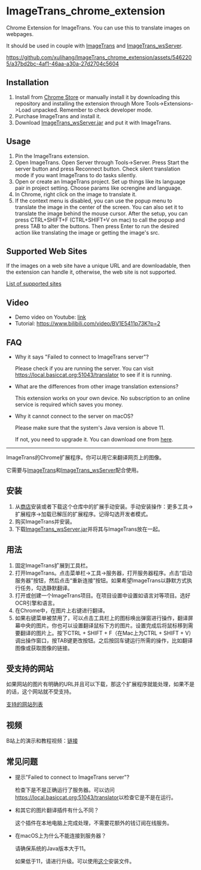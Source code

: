 # ImageTrans_chrome_extension

Chrome Extension for ImageTrans. You can use this to translate images on webpages.

It should be used in couple with [ImageTrans](https://www.basiccat.org/imagetrans) and [ImageTrans_wsServer](https://github.com/xulihang/ImageTrans_wsServer).



https://github.com/xulihang/ImageTrans_chrome_extension/assets/5462205/a37bd2bc-4af1-46aa-a30a-27d2704c5604



## Installation

1. Install from [Chrome Store](https://chrome.google.com/webstore/detail/imagetrans/lkijcgjookpddgfacoankphnpbinmhia?hl=en) or manually install it by downloading this repository and installing the extension through More Tools->Extensions->Load unpacked. Remember to check developer mode.
2. Purchase ImageTrans and install it.
3. Download [ImageTrans_wsServer.jar](https://github.com/xulihang/ImageTrans_wsServer/releases/download/builds/ImageTrans_wsServer.jar) and put it with ImageTrans.

## Usage

1. Pin the ImageTrans extension.
2. Open ImageTrans. Open Server through Tools->Server. Press Start the server button and press Reconnect button. Check silent translation mode if you want ImageTrans to do tasks silently.
3. Open or create an ImageTrans project. Set up things like its language pair in project setting. Choose params like ocrengine and language.
4. In Chrome, right click on the image to translate it.
5. If the context menu is disabled, you can use the popup menu to translate the image in the center of the screen. You can also set it to translate the image behind the mouse cursor. After the setup, you can press CTRL+SHIFT+F (CTRL+SHIFT+V on mac) to call the popup and press TAB to alter the buttons. Then press Enter to run the desired action like translating the image or getting the image's src.


## Supported Web Sites

If the images on a web site have a unique URL and are downloadable, then the extension can handle it, otherwise, the web site is not supported.

[List of supported sites](./supported-sites.md)

## Video

* Demo video on Youtube: [link](https://www.youtube.com/watch?v=R7pv02jwL_k)
* Tutorial: <https://www.bilibili.com/video/BV1E5411p73K?p=2>

## FAQ

* Why it says "Failed to connect to ImageTrans server"?

   Please check if you are running the server. You can visit <https://local.basiccat.org:51043/translator> to see if it is running.
   
* What are the differences from other image translation extensions?

   This extension works on your own device. No subscription to an online service is required which saves you money.
   
* Why it cannot connect to the server on macOS?

   Please make sure that the system's Java version is above 11.
   
   If not, you need to upgrade it. You can download one from [here](https://download.bell-sw.com/java/11.0.19+7/bellsoft-jdk11.0.19+7-macos-amd64-full.pkg).

<hr/>

ImageTrans的Chrome扩展程序。你可以用它来翻译网页上的图像。

它需要与[ImageTrans](https://www.basiccat.org/imagetrans)和[ImageTrans_wsServer](https://github.com/xulihang/ImageTrans_wsServer)配合使用。

## 安装

1. 从[商店](https://chrome.google.com/webstore/detail/imagetrans/lkijcgjookpddgfacoankphnpbinmhia?hl=en)安装或者下载这个仓库中的扩展手动安装。手动安装操作：更多工具->扩展程序->加载已解压的扩展程序。记得勾选开发者模式。
2. 购买ImageTrans并安装。
3. 下载[ImageTrans_wsServer.jar](https://github.com/xulihang/ImageTrans_wsServer/releases/download/builds/ImageTrans_wsServer.jar)并将其与ImageTrans放在一起。

## 用法

1. 固定ImageTrans扩展到工具栏。
2. 打开ImageTrans。点击菜单栏->工具->服务器，打开服务器程序。点击“启动服务器”按钮，然后点击“重新连接”按钮。如果希望ImageTrans以静默方式执行任务，勾选静默翻译。
3. 打开或创建一个ImageTrans项目。在项目设置中设置如语言对等项目。选好OCR引擎和语言。
4. 在Chrome中，在图片上右键进行翻译。
5. 如果右键菜单被禁用了，可以点击工具栏上的图标唤出弹窗进行操作，翻译屏幕中央的图片。你也可以设置翻译鼠标下方的图片。设置完成后将鼠标移到需要翻译的图片上。按下CTRL + SHIFT + F（在Mac上为CTRL + SHIFT + V）调出操作窗口，按TAB键更改按钮。之后按回车键运行所需的操作，比如翻译图像或获取图像的链接。

## 受支持的网站

如果网站的图片有明确的URL并且可以下载，那这个扩展程序就能处理，如果不是的话，这个网站就不受支持。

[支持的网站列表](./supported-sites.md)

## 视频

B站上的演示和教程视频：[链接](https://www.bilibili.com/video/BV1E5411p73K/)

## 常见问题

* 提示"Failed to connect to ImageTrans server"?

   检查下是不是正确运行了服务器。可以访问<https://local.basiccat.org:51043/translator>以检查它是不是在运行。
   
* 和其它的图片翻译插件有什么不同？

   这个插件在本地电脑上完成处理，不需要花额外的钱订阅在线服务。

* 在macOS上为什么不能连接到服务器？

   请确保系统的Java版本大于11。
   
   如果低于11，请进行升级。可以使用[这个](https://download.bell-sw.com/java/11.0.19+7/bellsoft-jdk11.0.19+7-macos-amd64-full.pkg)安装文件。

